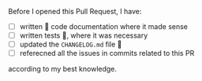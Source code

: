 <!-- Thanks for the PR! Please go through the checklist. -->

Before I opened this Pull Request, I have:

- [ ] written 📝 code documentation where it made sense
- [ ] written tests 🔬, where it was necessary
- [ ] updated the `CHANGELOG.md` file 📝
- [ ] referecned all the issues in commits related to this PR

according to my best knowledge.

<!-- Thanks, have a nice day! 👍 -->